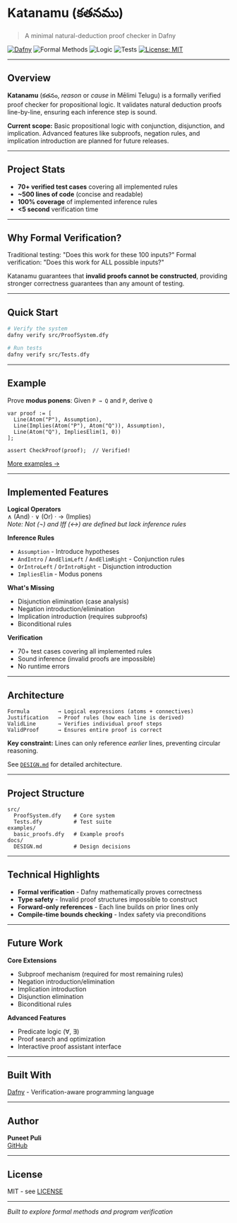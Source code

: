 # Katanamu (కతనము)

> A minimal natural-deduction proof checker in Dafny

[![Dafny](https://img.shields.io/badge/Dafny-4.0+-blue.svg)](https://dafny.org/)
![Formal Methods](https://img.shields.io/badge/Formal%20Methods-Verified-brightgreen)
![Logic](https://img.shields.io/badge/Logic-Natural%20Deduction-orange)
![Tests](https://img.shields.io/badge/Tests-70%2B-green)
[![License: MIT](https://img.shields.io/badge/License-MIT-yellow.svg)](https://opensource.org/licenses/MIT)

---

## Overview

**Katanamu** (కతనం, *reason* or *cause* in Mēlimi Telugu) is a formally verified proof checker for propositional logic. It validates natural deduction proofs line-by-line, ensuring each inference step is sound.

**Current scope:** Basic propositional logic with conjunction, disjunction, and implication. Advanced features like subproofs, negation rules, and implication introduction are planned for future releases.

---
## Project Stats

- **70+ verified test cases** covering all implemented rules
- **~500 lines of code** (concise and readable)
- **100% coverage** of implemented inference rules
- **<5 second** verification time
---
## Why Formal Verification?

Traditional testing: "Does this work for these 100 inputs?"
Formal verification: "Does this work for ALL possible inputs?"

Katanamu guarantees that **invalid proofs cannot be constructed**, providing stronger correctness guarantees than any amount of testing.  

---


## Quick Start

```bash
# Verify the system
dafny verify src/ProofSystem.dfy

# Run tests
dafny verify src/Tests.dfy
```

---

## Example

Prove **modus ponens**: Given `P → Q` and `P`, derive `Q`

```dafny
var proof := [
  Line(Atom("P"), Assumption),
  Line(Implies(Atom("P"), Atom("Q")), Assumption),
  Line(Atom("Q"), ImpliesElim(1, 0))
];

assert CheckProof(proof);  // Verified!
```

[More examples →](./examples/)

---

## Implemented Features

**Logical Operators**  
∧ (And) · ∨ (Or) · → (Implies)  
*Note: Not (¬) and Iff (↔) are defined but lack inference rules*

**Inference Rules**
- `Assumption` - Introduce hypotheses
- `AndIntro` / `AndElimLeft` / `AndElimRight` - Conjunction rules
- `OrIntroLeft` / `OrIntroRight` - Disjunction introduction
- `ImpliesElim` - Modus ponens

**What's Missing**
- Disjunction elimination (case analysis)
- Negation introduction/elimination
- Implication introduction (requires subproofs)
- Biconditional rules

**Verification**
- 70+ test cases covering all implemented rules
- Sound inference (invalid proofs are impossible)
- No runtime errors

---

## Architecture

```
Formula         → Logical expressions (atoms + connectives)
Justification   → Proof rules (how each line is derived)
ValidLine       → Verifies individual proof steps
ValidProof      → Ensures entire proof is correct
```

**Key constraint:** Lines can only reference *earlier* lines, preventing circular reasoning.

See [`DESIGN.md`](./docs/DESIGN.md) for detailed architecture.

---

## Project Structure

```
src/
  ProofSystem.dfy    # Core system
  Tests.dfy          # Test suite
examples/
  basic_proofs.dfy   # Example proofs
docs/
  DESIGN.md          # Design decisions
```

---

## Technical Highlights

- **Formal verification** - Dafny mathematically proves correctness
- **Type safety** - Invalid proof structures impossible to construct  
- **Forward-only references** - Each line builds on prior lines only
- **Compile-time bounds checking** - Index safety via preconditions

---

## Future Work

**Core Extensions**
- Subproof mechanism (required for most remaining rules)
- Negation introduction/elimination
- Implication introduction
- Disjunction elimination
- Biconditional rules

**Advanced Features**
- Predicate logic (∀, ∃)
- Proof search and optimization
- Interactive proof assistant interface

---

## Built With

[Dafny](https://dafny.org/) - Verification-aware programming language

---

## Author

**Puneet Puli**  
[GitHub](https://github.com/PuneetPuli)

---

## License

MIT - see [LICENSE](LICENSE)

---

*Built to explore formal methods and program verification*
